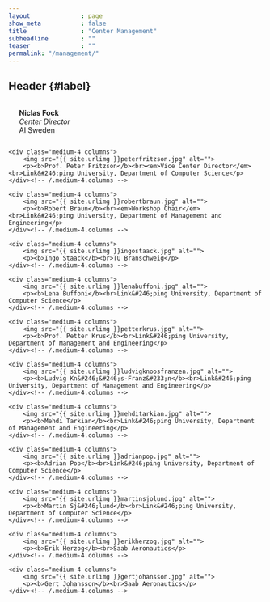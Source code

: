 ```yaml
---
layout              : page
show_meta           : false
title               : "Center Management"
subheadline         : ""
teaser              : ""
permalink: "/management/"
---
```


## Header   {#label}
<!--more-->

<div class="row t30">
    <div class="medium-4 columns">
        <img src="{{ site.urlimg }}niclasfock.jpg" alt="">
        <p><b>Niclas Fock</b><br><em>Center Director</em><br>AI Sweden</p>
    </div><!-- /.medium-4.columns -->

    <div class="medium-4 columns">
        <img src="{{ site.urlimg }}peterfritzson.jpg" alt="">
        <p><b>Prof. Peter Fritzson</b><br><em>Vice Center Director</em><br>Link&#246;ping University, Department of Computer Science</p>
    </div><!-- /.medium-4.columns -->

    <div class="medium-4 columns">
        <img src="{{ site.urlimg }}robertbraun.jpg" alt="">
        <p><b>Robert Braun</b><br><em>Workshop Chair</em><br>Link&#246;ping University, Department of Management and Engineering</p>
    </div><!-- /.medium-4.columns -->
    
    <div class="medium-4 columns">
        <img src="{{ site.urlimg }}ingostaack.jpg" alt="">
        <p><b>Ingo Staack</b><br>TU Branschweig</p>
    </div><!-- /.medium-4.columns -->
    
    <div class="medium-4 columns">
        <img src="{{ site.urlimg }}lenabuffoni.jpg" alt="">
        <p><b>Lena Buffoni</b><br>Link&#246;ping University, Department of Computer Science</p>
    </div><!-- /.medium-4.columns -->
    
    <div class="medium-4 columns">
        <img src="{{ site.urlimg }}petterkrus.jpg" alt="">
        <p><b>Prof. Petter Krus</b><br>Link&#246;ping University, Department of Management and Engineering</p>
    </div><!-- /.medium-4.columns -->
    
    <div class="medium-4 columns">
        <img src="{{ site.urlimg }}ludvigknoosfranzen.jpg" alt="">
        <p><b>Ludvig Kn&#246;&#246;s-Franz&#233;n</b><br>Link&#246;ping University, Department of Management and Engineering</p>
    </div><!-- /.medium-4.columns -->
    
    <div class="medium-4 columns">
        <img src="{{ site.urlimg }}mehditarkian.jpg" alt="">
        <p><b>Mehdi Tarkian</b><br>Link&#246;ping University, Department of Management and Engineering</p>
    </div><!-- /.medium-4.columns -->    
    
    <div class="medium-4 columns">
        <img src="{{ site.urlimg }}adrianpop.jpg" alt="">
        <p><b>Adrian Pop</b><br>Link&#246;ping University, Department of Computer Science</p>
    </div><!-- /.medium-4.columns -->
    
    <div class="medium-4 columns">
        <img src="{{ site.urlimg }}martinsjolund.jpg" alt="">
        <p><b>Martin Sj&#246;lund</b><br>Link&#246;ping University, Department of Computer Science</p>
    </div><!-- /.medium-4.columns -->  

    <div class="medium-4 columns">
        <img src="{{ site.urlimg }}erikherzog.jpg" alt="">
        <p><b>Erik Herzog</b><br>Saab Aeronautics</p>
    </div><!-- /.medium-4.columns --> 
    
    <div class="medium-4 columns">
        <img src="{{ site.urlimg }}gertjohansson.jpg" alt="">
        <p><b>Gert Johansson</b><br>Saab Aeronautics</p>
    </div><!-- /.medium-4.columns --> 
</div><!-- /.row -->
